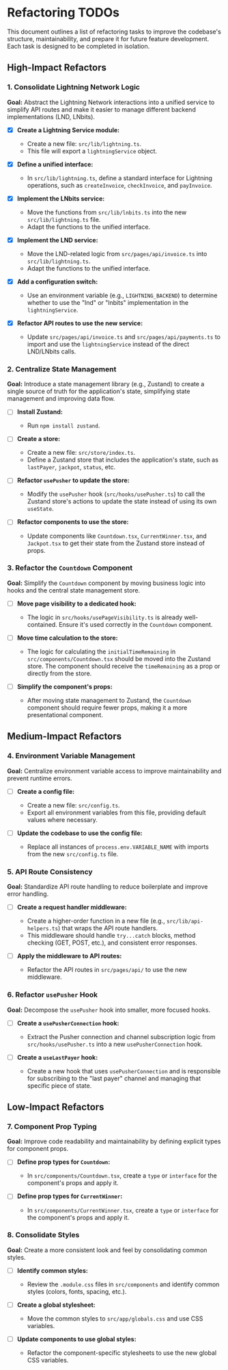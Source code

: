 # Refactoring TODOs

This document outlines a list of refactoring tasks to improve the codebase's structure, maintainability, and prepare it for future feature development. Each task is designed to be completed in isolation.

## High-Impact Refactors

### 1. Consolidate Lightning Network Logic

**Goal:** Abstract the Lightning Network interactions into a unified service to simplify API routes and make it easier to manage different backend implementations (LND, LNbits).

- [x] **Create a Lightning Service module:**

  - Create a new file: `src/lib/lightning.ts`.
  - This file will export a `lightningService` object.

- [x] **Define a unified interface:**

  - In `src/lib/lightning.ts`, define a standard interface for Lightning operations, such as `createInvoice`, `checkInvoice`, and `payInvoice`.

- [x] **Implement the LNbits service:**

  - Move the functions from `src/lib/lnbits.ts` into the new `src/lib/lightning.ts` file.
  - Adapt the functions to the unified interface.

- [x] **Implement the LND service:**

  - Move the LND-related logic from `src/pages/api/invoice.ts` into `src/lib/lightning.ts`.
  - Adapt the functions to the unified interface.

- [x] **Add a configuration switch:**

  - Use an environment variable (e.g., `LIGHTNING_BACKEND`) to determine whether to use the "lnd" or "lnbits" implementation in the `lightningService`.

- [x] **Refactor API routes to use the new service:**
  - Update `src/pages/api/invoice.ts` and `src/pages/api/payments.ts` to import and use the `lightningService` instead of the direct LND/LNbits calls.

### 2. Centralize State Management

**Goal:** Introduce a state management library (e.g., Zustand) to create a single source of truth for the application's state, simplifying state management and improving data flow.

- [ ] **Install Zustand:**

  - Run `npm install zustand`.

- [ ] **Create a store:**

  - Create a new file: `src/store/index.ts`.
  - Define a Zustand store that includes the application's state, such as `lastPayer`, `jackpot`, `status`, etc.

- [ ] **Refactor `usePusher` to update the store:**

  - Modify the `usePusher` hook (`src/hooks/usePusher.ts`) to call the Zustand store's actions to update the state instead of using its own `useState`.

- [ ] **Refactor components to use the store:**
  - Update components like `Countdown.tsx`, `CurrentWinner.tsx`, and `Jackpot.tsx` to get their state from the Zustand store instead of props.

### 3. Refactor the `Countdown` Component

**Goal:** Simplify the `Countdown` component by moving business logic into hooks and the central state management store.

- [ ] **Move page visibility to a dedicated hook:**

  - The logic in `src/hooks/usePageVisibility.ts` is already well-contained. Ensure it's used correctly in the `Countdown` component.

- [ ] **Move time calculation to the store:**

  - The logic for calculating the `initialTimeRemaining` in `src/components/Countdown.tsx` should be moved into the Zustand store. The component should receive the `timeRemaining` as a prop or directly from the store.

- [ ] **Simplify the component's props:**
  - After moving state management to Zustand, the `Countdown` component should require fewer props, making it a more presentational component.

## Medium-Impact Refactors

### 4. Environment Variable Management

**Goal:** Centralize environment variable access to improve maintainability and prevent runtime errors.

- [ ] **Create a config file:**

  - Create a new file: `src/config.ts`.
  - Export all environment variables from this file, providing default values where necessary.

- [ ] **Update the codebase to use the config file:**
  - Replace all instances of `process.env.VARIABLE_NAME` with imports from the new `src/config.ts` file.

### 5. API Route Consistency

**Goal:** Standardize API route handling to reduce boilerplate and improve error handling.

- [ ] **Create a request handler middleware:**

  - Create a higher-order function in a new file (e.g., `src/lib/api-helpers.ts`) that wraps the API route handlers.
  - This middleware should handle `try...catch` blocks, method checking (GET, POST, etc.), and consistent error responses.

- [ ] **Apply the middleware to API routes:**
  - Refactor the API routes in `src/pages/api/` to use the new middleware.

### 6. Refactor `usePusher` Hook

**Goal:** Decompose the `usePusher` hook into smaller, more focused hooks.

- [ ] **Create a `usePusherConnection` hook:**

  - Extract the Pusher connection and channel subscription logic from `src/hooks/usePusher.ts` into a new `usePusherConnection` hook.

- [ ] **Create a `useLastPayer` hook:**
  - Create a new hook that uses `usePusherConnection` and is responsible for subscribing to the "last payer" channel and managing that specific piece of state.

## Low-Impact Refactors

### 7. Component Prop Typing

**Goal:** Improve code readability and maintainability by defining explicit types for component props.

- [ ] **Define prop types for `Countdown`:**

  - In `src/components/Countdown.tsx`, create a `type` or `interface` for the component's props and apply it.

- [ ] **Define prop types for `CurrentWinner`:**
  - In `src/components/CurrentWinner.tsx`, create a `type` or `interface` for the component's props and apply it.

### 8. Consolidate Styles

**Goal:** Create a more consistent look and feel by consolidating common styles.

- [ ] **Identify common styles:**

  - Review the `.module.css` files in `src/components` and identify common styles (colors, fonts, spacing, etc.).

- [ ] **Create a global stylesheet:**

  - Move the common styles to `src/app/globals.css` and use CSS variables.

- [ ] **Update components to use global styles:**
  - Refactor the component-specific stylesheets to use the new global CSS variables.
